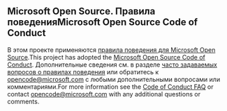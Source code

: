 ## <a name="microsoft-open-source-code-of-conduct"></a><span data-ttu-id="711b2-101">Microsoft Open Source. Правила поведения</span><span class="sxs-lookup"><span data-stu-id="711b2-101">Microsoft Open Source Code of Conduct</span></span>
<span data-ttu-id="711b2-102">В этом проекте применяются [правила поведения для Microsoft Open Source](https://opensource.microsoft.com/codeofconduct/).</span><span class="sxs-lookup"><span data-stu-id="711b2-102">This project has adopted the [Microsoft Open Source Code of Conduct](https://opensource.microsoft.com/codeofconduct/).</span></span>
<span data-ttu-id="711b2-103">Дополнительные сведения см. в разделе [часто задаваемых вопросов о правилах поведения](https://opensource.microsoft.com/codeofconduct/faq/) или обратитесь к [opencode@microsoft.com](mailto:opencode@microsoft.com) с любыми дополнительными вопросами или комментариями.</span><span class="sxs-lookup"><span data-stu-id="711b2-103">For more information see the [Code of Conduct FAQ](https://opensource.microsoft.com/codeofconduct/faq/) or contact [opencode@microsoft.com](mailto:opencode@microsoft.com) with any additional questions or comments.</span></span>